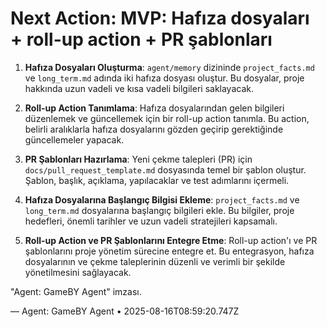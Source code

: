 # Next Action: MVP: Hafıza dosyaları + roll-up action + PR şablonları

1. **Hafıza Dosyaları Oluşturma**: `agent/memory` dizininde `project_facts.md` ve `long_term.md` adında iki hafıza dosyası oluştur. Bu dosyalar, proje hakkında uzun vadeli ve kısa vadeli bilgileri saklayacak.

2. **Roll-up Action Tanımlama**: Hafıza dosyalarından gelen bilgileri düzenlemek ve güncellemek için bir roll-up action tanımla. Bu action, belirli aralıklarla hafıza dosyalarını gözden geçirip gerektiğinde güncellemeler yapacak.

3. **PR Şablonları Hazırlama**: Yeni çekme talepleri (PR) için `docs/pull_request_template.md` dosyasında temel bir şablon oluştur. Şablon, başlık, açıklama, yapılacaklar ve test adımlarını içermeli.

4. **Hafıza Dosyalarına Başlangıç Bilgisi Ekleme**: `project_facts.md` ve `long_term.md` dosyalarına başlangıç bilgileri ekle. Bu bilgiler, proje hedefleri, önemli tarihler ve uzun vadeli stratejileri kapsamalı.

5. **Roll-up Action ve PR Şablonlarını Entegre Etme**: Roll-up action'ı ve PR şablonlarını proje yönetim sürecine entegre et. Bu entegrasyon, hafıza dosyalarının ve çekme taleplerinin düzenli ve verimli bir şekilde yönetilmesini sağlayacak.

"Agent: GameBY Agent" imzası.

— Agent: GameBY Agent • 2025-08-16T08:59:20.747Z
